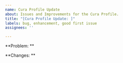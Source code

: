 ```yaml
---
name: Cura Profile Update
about: Issues and Improvements for the Cura Profile.
title: "[Cura Profile Update: ]"
labels: bug, enhancement, good first issue
assignees: ''

---
```


<!--Please explain the problem with the current profile.-->
**Problem: ** 

<!--Explain changes for the potential solution.-->
**Changes: **
